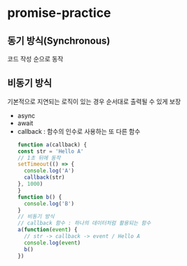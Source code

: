 # promise-practice

## 동기 방식(Synchronous)

코드 작성 순으로 동작

## 비동기 방식

기본적으로 지연되는 로직이 있는 경우 순서대로 출력될 수 있게 보장

- async
- await
- callback : 함수의 인수로 사용하는 또 다른 함수
  ```js
  function a(callback) {
  const str = 'Hello A'
  // 1초 뒤에 동작
  setTimeout(() => {
    console.log('A')
    callback(str)
  }, 1000)
  }
  function b() {
    console.log('B')
  }
  // 비동기 방식
  // callback 함수 : 하나의 데이터처럼 활용되는 함수
  a(function(event) {
    // str -> callback -> event / Hello A
    console.log(event)
    b()
  })
```
  
